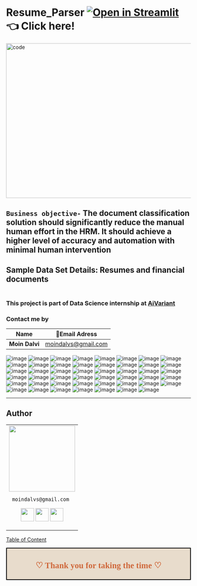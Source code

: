 # Resume_Parser [![Open in Streamlit](http://static.streamlit.io/badges/streamlit_badge_black_white.svg)](https://moindalvs-resume-upload-containter-resume-classification-ol4y9f.streamlitapp.com/) 👈 Click here!

<img align="center" alt="code"  height="422" width="800" src = "https://user-images.githubusercontent.com/99672298/191944586-9b7fb5cd-56ea-4ce1-8187-065f3c278ea1.gif">

## **`Business objective-`** The document classification solution should significantly reduce the manual human effort in the HRM. It should achieve a higher level of accuracy and automation with minimal human intervention 
## **Sample Data Set Details:** Resumes and financial documents

### </br>This project is part of Data Science internship at [AiVariant](https://aivariant.com/)

### **Contact me by**
Name | 💌Email Adress |
| --- | --- |
| **Moin Dalvi** | moindalvs@gmail.com |

![image](https://user-images.githubusercontent.com/99672298/191707634-0b84f2cd-4a60-49b2-83a5-314cce49564a.png)
![image](https://user-images.githubusercontent.com/99672298/191707656-53dbf44e-c636-49cc-9335-6cd4dc40de67.png)
![image](https://user-images.githubusercontent.com/99672298/191707674-8b3c72b8-9812-4581-b5ac-c16ebee96315.png)
![image](https://user-images.githubusercontent.com/99672298/191707720-f6f3d217-13fc-4d98-a81c-3b6d232bd514.png)
![image](https://user-images.githubusercontent.com/99672298/191707704-f09c2c69-40f7-4523-9f52-9fcbb6170a82.png)
![image](https://user-images.githubusercontent.com/99672298/191707733-f57303d9-44f0-4e63-9522-3bd4c84caa10.png)
![image](https://user-images.githubusercontent.com/99672298/191707978-4269903c-72f7-4681-b149-891fba057c25.png)
![image](https://user-images.githubusercontent.com/99672298/191707992-56bee336-8814-4401-9fd3-c823007c06c4.png)
![image](https://user-images.githubusercontent.com/99672298/191708017-fe0b189f-fb90-40f7-b112-b1a4b51af1a3.png)
![image](https://user-images.githubusercontent.com/99672298/191708040-83eb42d2-02dd-44a7-8645-8030be929733.png)
![image](https://user-images.githubusercontent.com/99672298/191708054-13b921c8-48e4-443c-b540-01eef114125b.png)
![image](https://user-images.githubusercontent.com/99672298/191708087-bdc672c6-d51c-4eda-a547-f35ff443dde6.png)
![image](https://user-images.githubusercontent.com/99672298/191708075-3f42f9d0-4811-490b-a1a7-4e3240261cc1.png)
![image](https://user-images.githubusercontent.com/99672298/191708089-ef7df8a7-0517-431b-993a-f176c897e64d.png)
![image](https://user-images.githubusercontent.com/99672298/191710016-656b1e17-f56b-4310-b4c6-493583067a7f.png)
![image](https://user-images.githubusercontent.com/99672298/191710201-65861f71-4d10-41d2-84fb-94491dc92425.png)
![image](https://user-images.githubusercontent.com/99672298/191710223-5f3e062b-089e-4027-a3f2-f487bcb4c5ff.png)
![image](https://user-images.githubusercontent.com/99672298/191710245-af882be8-be20-4ac5-84d6-8961d18868f3.png)
![image](https://user-images.githubusercontent.com/99672298/191710251-4deef665-c7dd-47e5-b105-87919a806af8.png)
![image](https://user-images.githubusercontent.com/99672298/191710266-bb6da7a9-0320-41c7-ac80-1922bbdee3f7.png)
![image](https://user-images.githubusercontent.com/99672298/191710280-86add522-238c-4e34-a0e6-42c35dccd142.png)
![image](https://user-images.githubusercontent.com/99672298/191710298-6f230042-8101-486e-93e6-dbd1f0038421.png)
![image](https://user-images.githubusercontent.com/99672298/191710314-93ffba09-df90-4059-9fe9-ced9b978d96c.png)
![image](https://user-images.githubusercontent.com/99672298/191710327-73648d7b-5e04-4f5b-8148-e8946f760230.png)
![image](https://user-images.githubusercontent.com/99672298/191710341-ac78b5c0-199e-4522-b406-e432514f8316.png)
![image](https://user-images.githubusercontent.com/99672298/191710354-0a5e8744-cccb-40e8-8dda-a329874a746e.png)
![image](https://user-images.githubusercontent.com/99672298/191710358-5b280790-d919-4a1b-9c3f-13881f458a22.png)
![image](https://user-images.githubusercontent.com/99672298/191710380-0f3254d4-ae40-4c60-952b-6825c0639cc2.png)
![image](https://user-images.githubusercontent.com/99672298/191710401-5b73eba8-2f98-49b9-b241-3d84661d0dce.png)
![image](https://user-images.githubusercontent.com/99672298/191710411-669e6899-b15a-489a-8f08-8acdb3e6da71.png)
![image](https://user-images.githubusercontent.com/99672298/191710430-6d086fe7-d029-48a7-a3a7-742a0db6cb97.png)
![image](https://user-images.githubusercontent.com/99672298/191710443-9a50add5-2478-4ca1-ac1f-ea43d4771fe0.png)
![image](https://user-images.githubusercontent.com/99672298/191710458-7c6ee539-c839-4b12-9a2a-2b15b06e67ff.png)
![image](https://user-images.githubusercontent.com/99672298/191710472-723e129b-6ee2-4dd8-8c48-284e94f731e8.png)
![image](https://user-images.githubusercontent.com/99672298/191710491-59b4abf9-9e18-48c5-88d2-c290ad7619d7.png)
![image](https://user-images.githubusercontent.com/99672298/191710506-97cdae40-ae46-4c74-91be-b3e799c1b677.png)
![image](https://user-images.githubusercontent.com/99672298/191710518-da0d663c-8436-4bed-9d77-07e82472e833.png)
![image](https://user-images.githubusercontent.com/99672298/191710528-e1a4c504-b18b-458e-886f-aae53057a656.png)
![image](https://user-images.githubusercontent.com/99672298/191710540-996e924f-309f-441d-972b-e4c8720267c9.png)
![image](https://user-images.githubusercontent.com/99672298/191710555-fd01b694-774b-4117-a2cc-35519a65b18b.png)
![image](https://user-images.githubusercontent.com/99672298/191710569-4d671029-dc1f-4031-8d42-d07eefa9c116.png)
![image](https://user-images.githubusercontent.com/99672298/191710583-dc60cffb-51e2-43cb-9838-0d99c32e6864.png)
![image](https://user-images.githubusercontent.com/99672298/191710592-f87a7c31-066b-4385-9990-a009be584621.png)
![image](https://user-images.githubusercontent.com/99672298/191710608-712f1e59-29dc-4d83-8875-c87297b353f6.png)
![image](https://user-images.githubusercontent.com/99672298/191710623-070b18d3-24fb-441b-9242-3784910472d8.png)
![image](https://user-images.githubusercontent.com/99672298/191710630-4d00beae-12af-45db-8931-c7483932946b.png)
![image](https://user-images.githubusercontent.com/99672298/191710646-59d716f5-dd17-4872-ad55-db9f3f2e0b18.png)

___

## Author

<table>
<tr>
<td>
     <img src="https://avatars.githubusercontent.com/u/99672298?v=4" width="180"/>
     
     moindalvs@gmail.com

<p align="center">
<a href = "https://github.com/MoinDalvs"><img src = "http://www.iconninja.com/files/241/825/211/round-collaboration-social-github-code-circle-network-icon.svg" width="36" height = "36"/></a>
<a href = "https://twitter.com/DalvsHubot"><img src = "https://www.shareicon.net/download/2016/07/06/107115_media.svg" width="36" height="36"/></a>
<a href = "https://www.linkedin.com/in/moin-dalvi-277b0214a//"><img src = "http://www.iconninja.com/files/863/607/751/network-linkedin-social-connection-circular-circle-media-icon.svg" width="36" height="36"/></a>
</p>
</td>
</tr> 
  </table>

[Table of Content](#0.1)

<div style="display:fill;
            border-radius: false;
            border-style: solid;
            border-color:#000000;
            border-style: false;
            border-width: 2px;
            color:#CF673A;
            font-size:15px;
            font-family: Georgia;
            background-color:#E8DCCC;
            text-align:center;
            letter-spacing:0.1px;
            padding: 0.1em;">

**<h2>♡ Thank you for taking the time ♡**
